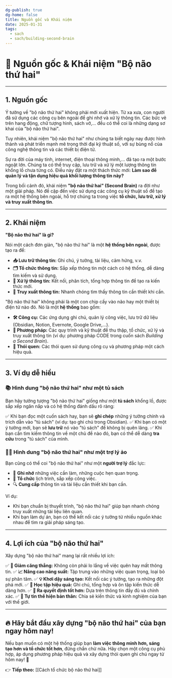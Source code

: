 ```yaml
---
dg-publish: true
dg-home: false
title: Nguồn gốc và Khái niệm
date: 2025-01-31
tags:
  - sach
  - sach/building-second-brain
---
```

# 🧠 Nguồn gốc & Khái niệm "Bộ não thứ hai"
---

## **1. Nguồn gốc**
Ý tưởng về "bộ não thứ hai" không phải mới xuất hiện. Từ xa xưa, con người đã sử dụng các công cụ bên ngoài để ghi nhớ và xử lý thông tin. Các bức vẽ trên hang động, chữ tượng hình, sách vở,... đều có thể coi là những dạng sơ khai của "bộ não thứ hai".

Tuy nhiên, khái niệm "bộ não thứ hai" như chúng ta biết ngày nay được hình thành và phát triển mạnh mẽ trong thời đại kỹ thuật số, với sự bùng nổ của công nghệ thông tin và các thiết bị điện tử.

Sự ra đời của máy tính, internet, điện thoại thông minh,... đã tạo ra một bước ngoặt lớn. Chúng ta có thể truy cập, lưu trữ và xử lý một lượng thông tin khổng lồ chưa từng có. Điều này đặt ra một thách thức mới: **Làm sao để quản lý và tận dụng hiệu quả khối lượng thông tin này?**

Trong bối cảnh đó, khái niệm **"bộ não thứ hai" (Second Brain)** ra đời như một giải pháp. Nó đề cập đến việc sử dụng các công cụ kỹ thuật số để tạo ra một hệ thống bên ngoài, hỗ trợ chúng ta trong việc **tổ chức, lưu trữ, xử lý và truy xuất thông tin**.

---

## **2. Khái niệm**
**"Bộ não thứ hai" là gì?**

Nói một cách đơn giản, "bộ não thứ hai" là một **hệ thống bên ngoài**, được tạo ra để:

- **📥 Lưu trữ thông tin:** Ghi chú, ý tưởng, tài liệu, cảm hứng, v.v.
- **🗂️ Tổ chức thông tin:** Sắp xếp thông tin một cách có hệ thống, dễ dàng tìm kiếm và sử dụng.
- **🔎 Xử lý thông tin:** Kết nối, phân tích, tổng hợp thông tin để tạo ra kiến thức mới.
- **🚀 Truy xuất thông tin:** Nhanh chóng tìm thấy thông tin cần thiết khi cần.

"Bộ não thứ hai" không phải là một con chip cấy vào não hay một thiết bị điện tử nào đó. Nó là một **hệ thống** bao gồm:

- **🛠️ Công cụ:** Các ứng dụng ghi chú, quản lý công việc, lưu trữ dữ liệu (Obsidian, Notion, Evernote, Google Drive,...).
- **📌 Phương pháp:** Các quy trình và kỹ thuật để thu thập, tổ chức, xử lý và truy xuất thông tin (ví dụ: phương pháp CODE trong cuốn sách *Building a Second Brain*).
- **🔁 Thói quen:** Các thói quen sử dụng công cụ và phương pháp một cách hiệu quả.

---

## **3. Ví dụ dễ hiểu**
### **📚 Hình dung "bộ não thứ hai" như một tủ sách**
Bạn hãy tưởng tượng "bộ não thứ hai" giống như một **tủ sách** khổng lồ, được sắp xếp ngăn nắp và có hệ thống đánh dấu rõ ràng:

✅ Khi bạn đọc một cuốn sách hay, bạn sẽ **ghi chép** những ý tưởng chính và trích dẫn vào "tủ sách" (ví dụ: tạo ghi chú trong Obsidian).
✅ Khi bạn có một ý tưởng mới, bạn sẽ **lưu trữ** nó vào "tủ sách" để không bị quên lãng.
✅ Khi bạn cần tìm kiếm thông tin về một chủ đề nào đó, bạn có thể dễ dàng **tra cứu** trong "tủ sách" của mình.

### **🧑‍💻 Hình dung "bộ não thứ hai" như một trợ lý ảo**
Bạn cũng có thể coi "bộ não thứ hai" như một **người trợ lý** đắc lực:

- 📝 **Ghi nhớ** những việc cần làm, những cuộc hẹn quan trọng.
- 📅 **Tổ chức** lịch trình, sắp xếp công việc.
- 🔍 **Cung cấp** thông tin và tài liệu cần thiết khi bạn cần.

Ví dụ:
- Khi bạn chuẩn bị thuyết trình, "bộ não thứ hai" giúp bạn nhanh chóng truy xuất những tài liệu liên quan.
- Khi bạn làm dự án, bạn có thể kết nối các ý tưởng từ nhiều nguồn khác nhau để tìm ra giải pháp sáng tạo.

---

## **4. Lợi ích của "bộ não thứ hai"**
Xây dựng "bộ não thứ hai" mang lại rất nhiều lợi ích:

✅ **🧠 Giảm căng thẳng:** Không còn phải lo lắng về việc quên hay mất thông tin.
✅ **📈 Nâng cao năng suất:** Tập trung vào những việc quan trọng, loại bỏ sự phân tâm.
✅ **💡 Khơi dậy sáng tạo:** Kết nối các ý tưởng, tạo ra những đột phá mới.
✅ **📖 Học tập hiệu quả:** Ghi chú, tổng hợp và ôn tập kiến thức dễ dàng hơn.
✅ **🤔 Ra quyết định tốt hơn:** Dựa trên thông tin đầy đủ và chính xác.
✅ **🎤 Tự tin thể hiện bản thân:** Chia sẻ kiến thức và kinh nghiệm của bạn với thế giới.

---

## **🔥 Hãy bắt đầu xây dựng "bộ não thứ hai" của bạn ngay hôm nay!**

Nếu bạn muốn có một hệ thống giúp bạn **làm việc thông minh hơn, sáng tạo hơn và tổ chức tốt hơn**, đừng chần chừ nữa. Hãy chọn một công cụ phù hợp, áp dụng phương pháp hiệu quả và xây dựng thói quen ghi chú ngay từ hôm nay! 🚀

👉 **Tiếp theo:** [[Cách tổ chức bộ não thứ hai]]
